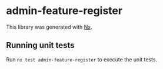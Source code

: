 # admin-feature-register

This library was generated with [Nx](https://nx.dev).

## Running unit tests

Run `nx test admin-feature-register` to execute the unit tests.
